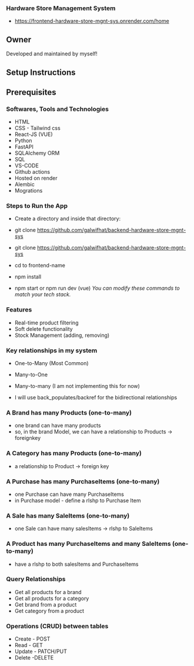 ### Hardware Store Management System

- https://frontend-hardware-store-mgnt-sys.onrender.com/home

## Owner

Developed and maintained by myself!

## Setup Instructions

## Prerequisites

### Softwares, Tools and Technologies

- HTML
- CSS - Tailwind css
- React-JS (VUE)
- Python
- FastAPI
- SQLAlchemy ORM
- SQL
- VS-CODE
- Github actions
- Hosted on render
- Alembic
- Mogrations

### Steps to Run the App

- Create a directory and inside that directory:

- git clone https://github.com/galwifhat/backend-hardware-store-mgnt-sys

- git clone https://github.com/galwifhat/backend-hardware-store-mgnt-sys

- cd to frontend-name
- npm install
- npm start or npm run dev (vue)
  _You can modify these commands to match your tech stack._

### Features

- Real-time product filtering
- Soft delete functionality
- Stock Management (adding, removing)

### Key relationships in my system

- One-to-Many (Most Common)
- Many-to-One
- Many-to-many (I am not implementing this for now)

- I will use back_populates/backref for the bidirectional relationships

### A Brand has many Products (one-to-many)

- one brand can have many products
- so, in the brand Model, we can have a relationship to Products -> foreignkey

### A Category has many Products (one-to-many)

- a relationship to Product -> foreign key

### A Purchase has many PurchaseItems (one-to-many)

- one Purchase can have many PurchaseItems
- in Purchase model - define a rlshp to Purchase Item

### A Sale has many SaleItems (one-to-many)

- one Sale can have many salesItems -> rlshp to SaleItems

### A Product has many PurchaseItems and many SaleItems (one-to-many)

- have a rlshp to both salesItems and PurchaseItems

### Query Relationships

- Get all products for a brand
- Get all products for a category
- Get brand from a product
- Get category from a product

### Operations (CRUD) between tables

- Create - POST
- Read - GET
- Update - PATCH/PUT
- Delete -DELETE
